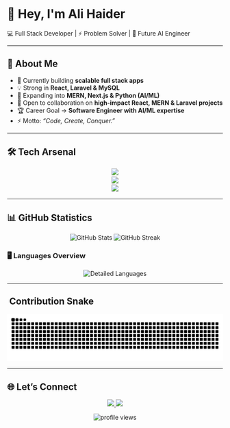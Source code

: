<!-- Banner -->

# 👋 Hey, I'm **Ali Haider**  
💻 Full Stack Developer | ⚡ Problem Solver | 🚀 Future AI Engineer  

---

## 🚀 About Me
- 🔭 Currently building **scalable full stack apps**
- 💡 Strong in **React, Laravel & MySQL**
- 🌱 Expanding into **MERN, Next.js & Python (AI/ML)**
- 👯 Open to collaboration on **high-impact React, MERN & Laravel projects**
- 🏆 Career Goal → **Software Engineer with AI/ML expertise**
- ⚡ Motto: *“Code, Create, Conquer.”*

---

## 🛠️ Tech Arsenal
<p align="center">
  
  <!-- Core -->
  <img src="https://skillicons.dev/icons?i=js,ts,php,python,mysql,postgres,html,css" />
  <br>
  
  <!-- Frameworks & Stacks -->
  <img src="https://skillicons.dev/icons?i=react,laravel,nextjs,nodejs,express,mongodb" />
  <br>
  
  <!-- Tools -->
  <img src="https://skillicons.dev/icons?i=git,github,vscode,figma,postman,docker,aws" />
</p>

---

## 📊 GitHub Statistics

<p align="center">
  <img src="https://github-readme-stats.vercel.app/api?username=its-gizmo47&show_icons=true&theme=radical&hide_border=true" height="180" alt="GitHub Stats"/>
  <img src="https://github-readme-streak-stats.herokuapp.com/?user=its-gizmo47&theme=radical&hide_border=true" height="180" alt="GitHub Streak"/>
</p>

### 🖥️ Languages Overview
<p align="center">
  <img src="https://github-readme-stats.vercel.app/api/top-langs/?username=its-gizmo47&hide=html,css&title_color=ffffff&text_color=c9cacc&icon_color=2bbc8a&bg_color=1d1f21" height="200" alt="Detailed Languages"/>
</p>


<!-- 
---
## 🏆 GitHub Achievements
<p align="center">
  <img src="https://github-profile-trophy.vercel.app/?username=its-gizmo47&theme=dracula&no-frame=true&no-bg=true&margin-w=8&margin-h=8" alt="GitHub Trophies"/>
</p>
-->
---

## ​ Contribution Snake
<div align="center">
  <picture>
    <source media="(prefers-color-scheme: dark)" srcset="https://raw.githubusercontent.com/its-gizmo47/its-gizmo47/output/github-contribution-grid-snake-dark.svg">
    <source media="(prefers-color-scheme: light)" srcset="https://raw.githubusercontent.com/its-gizmo47/its-gizmo47/output/github-contribution-grid-snake.svg">
    <img alt="Contribution Snake" src="https://raw.githubusercontent.com/its-gizmo47/its-gizmo47/output/github-contribution-grid-snake.svg">
  </picture>
</div>

---

## 🌐 Let’s Connect
<p align="center">
  <a href="https://www.linkedin.com/in/ali-haider-388a78306/">
    <img src="https://img.shields.io/badge/LinkedIn-0A66C2?style=for-the-badge&logo=linkedin&logoColor=white"/>
  </a>
  <a href="https://its-gizmo47.github.io/GiZMo47-Portfolio/">
    <img src="https://img.shields.io/badge/Portfolio-000000?style=for-the-badge&logo=firefox&logoColor=white"/>
  </a>
</p>

<p align="center">
  <img src="https://komarev.com/ghpvc/?username=its-gizmo47&color=blueviolet&style=for-the-badge" alt="profile views"/>
</p>
